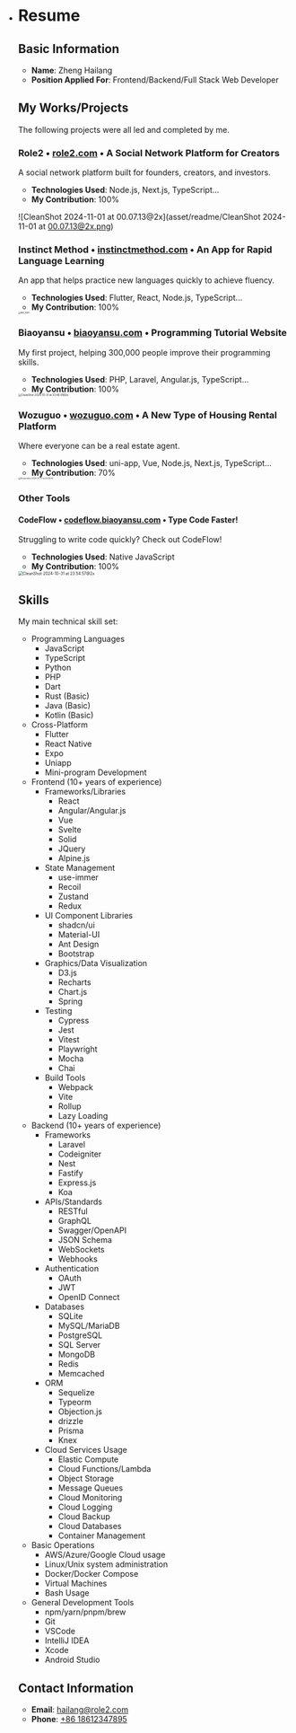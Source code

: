 - # Resume

  ## Basic Information

  - **Name**: Zheng Hailang
  - **Position Applied For**: Frontend/Backend/Full Stack Web Developer

  ## My Works/Projects

  The following projects were all led and completed by me.

  ### Role2 • [role2.com](http://www.role2.com) • A Social Network Platform for Creators

  A social network platform built for founders, creators, and investors.

  - **Technologies Used**: Node.js, Next.js, TypeScript...
  - **My Contribution**: 100%

  ![CleanShot 2024-11-01 at 00.07.13@2x](asset/readme/CleanShot 2024-11-01 at 00.07.13@2x.png)

  ### Instinct Method • [instinctmethod.com](http://www.instinctmethod.com) • An App for Rapid Language Learning

  An app that helps practice new languages quickly to achieve fluency.

  - **Technologies Used**: Flutter, React, Node.js, TypeScript...
  - **My Contribution**: 100%

  <img src="asset/readme/IMG_8387.jpg" alt="IMG_8387" style="zoom:25%;" />

  ### Biaoyansu • [biaoyansu.com](http://www.biaoyansu.com) • Programming Tutorial Website

  My first project, helping 300,000 people improve their programming skills.

  - **Technologies Used**: PHP, Laravel, Angular.js, TypeScript...
  - **My Contribution**: 100%

  <img src="asset/简历/CleanShot 2024-10-31 at 23.48.31@2x.png" alt="CleanShot 2024-10-31 at 23.48.31@2x" style="zoom: 33%;" />

  ### Wozuguo • [wozuguo.com](http://www.wozuguo.com) • A New Type of Housing Rental Platform

  Where everyone can be a real estate agent.

  - **Technologies Used**: uni-app, Vue, Node.js, Next.js, TypeScript...
  - **My Contribution**: 70%

  <img src="asset/简历/Screenshot 2024-10-31 at 23.45.50-0389573.jpeg" alt="Screenshot 2024-10-31 at 23.45.50" style="zoom:25%;" />

  ### Other Tools

  #### CodeFlow • [codeflow.biaoyansu.com](https://codeflow.biaoyansu.com/) • Type Code Faster!

  Struggling to write code quickly? Check out CodeFlow!

  - **Technologies Used**: Native JavaScript
  - **My Contribution**: 100%

  <img src="asset/简历/CleanShot 2024-10-31 at 23.54.57@2x.png" alt="CleanShot 2024-10-31 at 23.54.57@2x" style="zoom: 50%;" />

  ## Skills

  My main technical skill set:

  - Programming Languages
    - JavaScript
    - TypeScript
    - Python
    - PHP
    - Dart
    - Rust (Basic)
    - Java (Basic)
    - Kotlin (Basic)
  - Cross-Platform
    - Flutter
    - React Native
    - Expo
    - Uniapp
    - Mini-program Development
  - Frontend (10+ years of experience)
    - Frameworks/Libraries
      - React
      - Angular/Angular.js
      - Vue
      - Svelte
      - Solid
      - JQuery
      - Alpine.js
    - State Management
      - use-immer
      - Recoil
      - Zustand
      - Redux
    - UI Component Libraries
      - shadcn/ui
      - Material-UI
      - Ant Design
      - Bootstrap
    - Graphics/Data Visualization
      - D3.js
      - Recharts
      - Chart.js
      - Spring
    - Testing
      - Cypress
      - Jest
      - Vitest
      - Playwright
      - Mocha
      - Chai
    - Build Tools
      - Webpack
      - Vite
      - Rollup
      - Lazy Loading
  - Backend (10+ years of experience)
    - Frameworks
      - Laravel
      - Codeigniter
      - Nest
      - Fastify
      - Express.js
      - Koa
    - APIs/Standards
      - RESTful
      - GraphQL
      - Swagger/OpenAPI
      - JSON Schema
      - WebSockets
      - Webhooks
    - Authentication
      - OAuth
      - JWT
      - OpenID Connect
    - Databases
      - SQLite
      - MySQL/MariaDB
      - PostgreSQL
      - SQL Server
      - MongoDB
      - Redis
      - Memcached
    - ORM
      - Sequelize
      - Typeorm
      - Objection.js
      - drizzle
      - Prisma
      - Knex
    - Cloud Services Usage
      - Elastic Compute
      - Cloud Functions/Lambda
      - Object Storage
      - Message Queues
      - Cloud Monitoring
      - Cloud Logging
      - Cloud Backup
      - Cloud Databases
      - Container Management
  - Basic Operations
    - AWS/Azure/Google Cloud usage
    - Linux/Unix system administration
    - Docker/Docker Compose
    - Virtual Machines
    - Bash Usage
  - General Development Tools
    - npm/yarn/pnpm/brew
    - Git
    - VSCode
    - IntelliJ IDEA
    - Xcode
    - Android Studio

  ## Contact Information

  - **Email**: [hailang@role2.com](mailto:hailang@role2.com)
  - **Phone**: [+86 18612347895](tel:+8618612347895)
